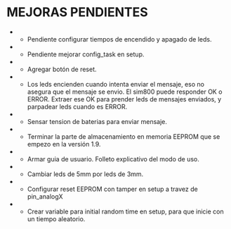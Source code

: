 # MEJORAS PENDIENTES
* * Pendiente configurar tiempos de encendido y apagado de leds.
* * Pendiente mejorar config_task en setup.
* * Agregar botón de reset.
* * Los leds encienden cuando intenta enviar el mensaje, eso no asegura que el mensaje se envio. El sim800 puede responder OK o ERROR. Extraer 
ese OK para prender leds de mensajes enviados, y parpadear leds cuando es ERROR.
* * Sensar tension de baterias para enviar mensaje.
* * Terminar la parte de almacenamiento en memoria EEPROM que se empezo en la versión 1.9.
* * Armar guia de usuario. Folleto explicativo del modo de uso.
* * Cambiar leds de 5mm por leds de 3mm.
* * Configurar reset EEPROM con tamper en setup a travez de pin_analogX
* * Crear variable para initial random time en setup, para que inicie con un tiempo aleatorio.
